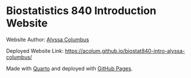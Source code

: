# Biostatistics 840 Introduction Website

Website Author: [Alyssa Columbus](https://github.com/acolum)

Deployed Website Link: <https://acolum.github.io/biostat840-intro-alyssa-columbus/>

Made with [Quarto](https://quarto.org/) and deployed with [GitHub Pages](https://docs.github.com/en/pages/getting-started-with-github-pages/about-github-pages).